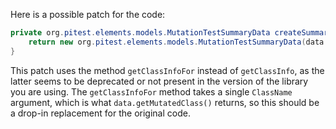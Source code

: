 Here is a possible patch for the code:

```java
private org.pitest.elements.models.MutationTestSummaryData createSummaryData(final org.pitest.coverage.CoverageDatabase coverage, final org.pitest.mutationtest.ClassMutationResults data) {
    return new org.pitest.elements.models.MutationTestSummaryData(data.getFileName(), data.getMutations(), coverage.getClassInfoFor(data.getMutatedClass()));
}
```

This patch uses the method `getClassInfoFor` instead of `getClassInfo`, as the latter seems to be deprecated or not present in the version of the library you are using. The `getClassInfoFor` method takes a single `ClassName` argument, which is what `data.getMutatedClass()` returns, so this should be a drop-in replacement for the original code.
